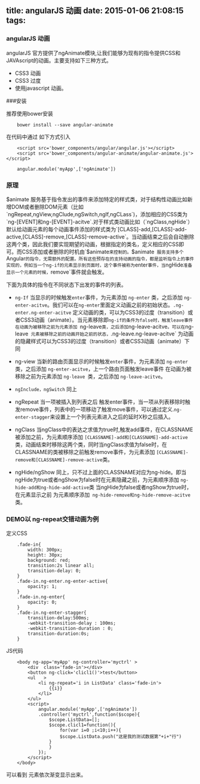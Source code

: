 title: angularJS 动画
date: 2015-01-06 21:08:15
tags:
---

### angularJS 动画

angularJS 官方提供了ngAnimate模块,让我们能够为现有的指令提供CSS和JAVAscript的动画。主要支持如下三种方式。

- CSS3 动画 
- CSS3 过度
- 使用javascript 动画。

###安装 

推荐使用bower安装

		bower install --save angular-animate

在代码中通过 如下方式引入

	    <script src='bower_components/angular/angular.js'></script>
		<script src='bower_components/angular-animate/angular-animate.js'></script>

 		angular.module('myApp',['ngAnimate'])

### 原理

$animate 服务基于指令发出的事件来添加特定的样式类，对于结构性动画比如新增DOM或者删除DOM元素（比如`ngRepeat,ngView,ngClude,ngSwitch,ngIf,ngCLass`)，添加相应的CSS类为 `ng-[EVENT]和ng-[EVENT]-acitve`.对于样式类动画比如（`ngClass,ngHide`）默认给动画元素的每个动画事件添加的样式类为`[CLASS]-add,[CLASS]-add-active,[CLASS]-remove,[CLASS]-remove-active`。当动画结束之后会自动删除这两个类，因此我们要实现期望的动画，根据指定的类名，定义相应的CSS即可。而CSS添加或者删除的时机由`$animate`来控制的。`$animate` 服务支持多个`Angular`的指令，无需额外的配置。所有这些预存在的支持动画的指令，都是监听指令上的事件实现的，例如当一个ng-if的元素显示到页面时，这个事件被称为`enter`事件，当`ngHide`准备显示一个元素的时候，`remove`事件就会触发。

下面为具体的指令在不同状态下出发的事件的列表。

- `ng-If` 当显示的时候触发`enter`事件，为元素添加 `ng-enter` 类，之后添加 `ng-enter-acitve`。我们可以在`ng-enter`里面定义动画之前的初始状态。`.ng-enter.ng-enter-acitve` 定义动画的类，可以为CSS3的过度（transition）或者CSS3动画（animate）。当元素移除即`ng-if的条件为false时，触发leave事件 在动画为被移除之前为元素添加 `ng-leave` 类，之后添加 `ng-leave-acitve`。可以在`ng-leave` 元素被移除之前的动画开始之前的状态，`.ng-leave.ng-leave-acitve` 为动画的隐藏样式可以为CSS3的过度（transition）或者CSS3动画（animate）下同

- ng-view 当新的路由页面显示的时候触发`enter`事件，为元素添加 `ng-enter` 类，之后添加 `ng-enter-acitve`，上一个路由页面触发leave事件 在动画为被移除之前为元素添加 `ng-leave `类，之后添加 `ng-leave-acitve`。

- `ngInclude，ngSwitch` 同上

- ngRepeat 当一项被插入到列表之后 触发enter事件，当一项从列表移除时触发remove事件，列表中的一项移动了触发move事件，可以通过定义.`ng-enter-stagger`来设置上一个列表元素进入之后的延时X秒之后插入。

- ngClass 当ngClass中的表达之求值为true时,触发add事件，在CLASSNAME 被添加之前，为元素顺序添加 `[CLASSNAME]-add和[CLASSNAME]-add-active`类，动画结束时移除这两个类，同时当ngClass求值为false时，在CLASSNAME的类被移除之前触发remove事件，为元素添加 `[CLASSNAME]-remove和[CLASSNAME]-remove-active`类。

- ngHide/ngShow 同上，只不过上面的CLASSNAME对应为ng-hide。即当ngHide为true或者ngShow为false时在元素隐藏之前，为元素顺序添加 `ng-hide-add和ng-hide-add-active`类 当ngHide为false或者ngShow为true时，在元素显示之前 为元素顺序添加` ng-hide-remove和ng-hide-remove-acitve`类。

### DEMO以 ng-repeat交错动画为例

定义CSS 

		.fade-in{
			width: 300px;
			height: 30px;
			background: red;		
			transition:2s linear all;
			transition-delay: 0;
		}
		.fade-in.ng-enter.ng-enter-active{
			opacity: 1;
		}
		.fade-in.ng-enter{
			opacity: 0;	
		}
		.fade-in.ng-enter-stagger{
			transition-delay:500ms;
			-webkit-transition-delay : 100ms;
			-webkit-transition-duration : 0;
			transition-duration:0s;
		} 

JS代码

		<body ng-app='myApp' ng-controller='myctrl' >
			<div  class='fade-in'></div>
			<button ng-click='clicl1()'>test</button>
			<ul   >
				<li ng-repeat='i in ListData' class='fade-in'>
					{{i}}
				</li>
			</ul>
			<script>
				angular.module('myApp',['ngAnimate'])
				.controller('myctrl',function($scope){
					$scope.ListData=[];
					$scope.clicl1=function(){
						for(var i=0 ;i<10;i++){
						$scope.ListData.push("这是我的测试数据第"+i+"行")
					}
					}
				});
			</script>
		</body>

可以看到 元素依次渐变显示出来。


